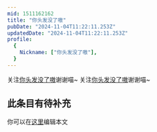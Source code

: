 ```yaml
---
mid: 1511162162
title: "你头发没了嗷"
pubDate: "2024-11-04T11:22:11.253Z"
updatedDate: "2024-11-04T11:22:11.253Z"
profile:
  {
    Nickname: ["你头发没了嗷"],
  }
---
```


关注[你头发没了嗷](https://space.bilibili.com/1511162162)谢谢喵~ 关注[你头发没了嗷](https://space.bilibili.com/1511162162)谢谢喵~

## 此条目有待补充
你可以在[这里](https://github.com/Yuhanawa/VTuber.ICU/edit/master/src/content/v/你头发没了嗷/index.md)编辑本文
